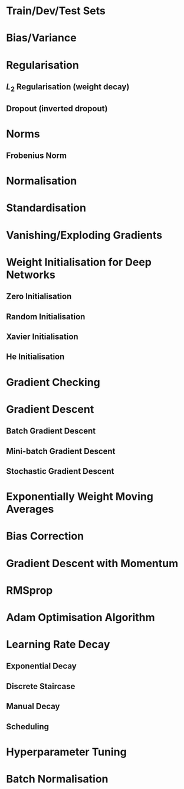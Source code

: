 <!-- Week 1 -->
# Train/Dev/Test Sets

# Bias/Variance

# Regularisation

## $L_2$ Regularisation (weight decay)

## Dropout (inverted dropout)

# Norms

## Frobenius Norm

# Normalisation

# Standardisation

# Vanishing/Exploding Gradients

# Weight Initialisation for Deep Networks

## Zero Initialisation

## Random Initialisation

## Xavier Initialisation

## He Initialisation

# Gradient Checking

<!-- Week 2 -->
# Gradient Descent

## Batch Gradient Descent

## Mini-batch Gradient Descent

## Stochastic Gradient Descent

# Exponentially Weight Moving Averages

# Bias Correction

# Gradient Descent with Momentum

# RMSprop

# Adam Optimisation Algorithm

# Learning Rate Decay

## Exponential Decay

## Discrete Staircase

## Manual Decay

## Scheduling

<!-- Week 3 -->
# Hyperparameter Tuning

# Batch Normalisation